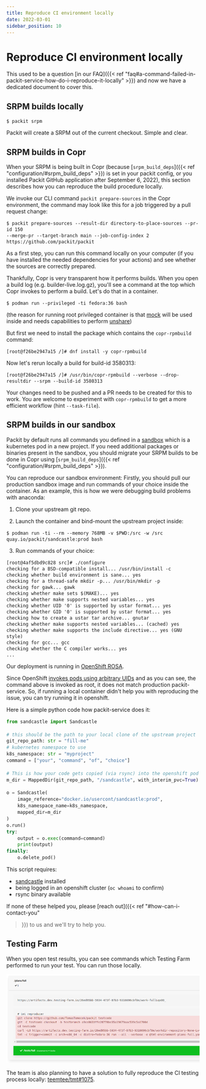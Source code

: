 ```yaml
---
title: Reproduce CI environment locally
date: 2022-03-01
sidebar_position: 10
---
```


# Reproduce CI environment locally

This used to be a question [in our FAQ]({{< ref
"faq#a-command-failed-in-packit-service-how-do-i-reproduce-it-locally" >}}) and
now we have a dedicated document to cover this.


## SRPM builds locally

```
$ packit srpm
```

Packit will create a SRPM out of the current checkout. Simple and clear.


## SRPM builds in Copr

When your SRPM is being built in Copr (because [`srpm_build_deps`]({{< ref
"configuration/#srpm_build_deps" >}}) is set in your packit config, or
you installed Packit GitHub application after September 6, 2022), this
section describes how you can reproduce the build procedure locally.

We invoke our CLI command `packit prepare-sources` in the Copr environment,
the command may look like this for a job triggered by a pull request change:
```
$ packit prepare-sources --result-dir directory-to-place-sources --pr-id 150 
--merge-pr --target-branch main --job-config-index 2 https://github.com/packit/packit
```
As a first step, you can run this command 
locally on your computer (if you have installed the needed dependencies for your actions) 
and see whether the sources are correctly prepared.

Thankfully, Copr is very transparent how it performs builds. When you open a
build log (e.g. builder-live.log.gz), you'll see a command at the top which
Copr invokes to perform a build. Let's do that in a container.

```
$ podman run --privileged -ti fedora:36 bash
```

(the reason for running root privileged container is that
[mock](https://github.com/rpm-software-management/mock) will be used inside and
needs capabilities to perform
[unshare](https://man7.org/linux/man-pages/man1/unshare.1.html))

But first we need to install the package which contains the `copr-rpmbuild` command:
```
[root@f26be2947a15 /]# dnf install -y copr-rpmbuild
```

Now let's rerun locally a build for build-id 3580313:
```
[root@f26be2947a15 /]# /usr/bin/copr-rpmbuild --verbose --drop-resultdir --srpm --build-id 3580313
```

Your changes need to be pushed and a PR needs to be created for this to work.
You are welcome to experiment with `copr-rpmbuild` to get a more efficient
workflow (hint `--task-file`).

<!--
I am deliberately making this a HTML comment. One can actually feed this json into copr-rpmbuild and not have a build-id.
{"appstream": true,
 "background": false,
 "build_id": 3580370,
 "chroot": "fedora-36-x86_64",
 "project_dirname": "TomasTomecek-cockpit-2-stg",
 "project_name": "TomasTomecek-cockpit-2-stg",
 "project_owner": "packit",
 "sandbox": "packit/TomasTomecek-cockpit-2-stg--packit",
 "source_json": "{\"builddeps\": \"https://download.copr.fedorainfracloud.org/results/packit/packit-dev/fedora-35-x86_64/03543667-packit/packit-0.46.1.dev21+gb9fc3f9-1.20220224155042545406.main.21.gb9fc3f9.fc35.noarch.rpm https://download.copr.fedorainfracloud.org/results/packit/packit-dev/fedora-35-x86_64/03543667-packit/python3-packit-0.46.1.dev21+gb9fc3f9-1.20220224155042545406.main.21.gb9fc3f9.fc35.noarch.rpm npm selinux-policy autogen autoconf automake\", \"chroot\": \"fedora-36-x86_64\", \"resultdir\": \"\", \"script\": \"#!/bin/sh\\ngit config --global user.email 'hello@packit.dev'\\ngit config --global user.name 'Packit'\\nresultdir=$PWD\\npackit -d prepare-sources --result-dir $resultdir --pr-id 2 --merge-pr --target-branch main --job-config-index 1 https://github.com/TomasTomecek/cockpit\\n\"}",
 "source_type": 9,
 "submitter": "packit",
 "task_id": "3580370"}
-->

## SRPM builds in our sandbox

Packit by default runs all commands you defined in a
[sandbox](https://github.com/packit/sandcastle) which is a kubernetes pod in a
new project. If you need additional packages or binaries present in the
sandbox, you should migrate your SRPM builds to be done in Copr using
[`srpm_build_deps`]({{< ref "configuration/#srpm_build_deps" >}}).

You can reproduce our sandbox environment: Firstly, you should pull our
production sandbox image and run commands of your choice inside the container.
As an example, this is how we were debugging build problems with anaconda:

1. Clone your upstream git repo.

2. Launch the container and bind-mount the upstream project inside:
```
$ podman run -ti --rm --memory 768MB -v $PWD:/src -w /src quay.io/packit/sandcastle:prod bash
```

3. Run commands of your choice:
```
[root@4af5dbd9c828 src]# ./configure
checking for a BSD-compatible install... /usr/bin/install -c
checking whether build environment is sane... yes
checking for a thread-safe mkdir -p... /usr/bin/mkdir -p
checking for gawk... gawk
checking whether make sets $(MAKE)... yes
checking whether make supports nested variables... yes
checking whether UID '0' is supported by ustar format... yes
checking whether GID '0' is supported by ustar format... yes
checking how to create a ustar tar archive... gnutar
checking whether make supports nested variables... (cached) yes
checking whether make supports the include directive... yes (GNU style)
checking for gcc... gcc
checking whether the C compiler works... yes
...
```

Our deployment is running in [OpenShift
ROSA](https://docs.openshift.com/rosa/welcome/index.html).

Since OpenShift [invokes pods using arbitrary
UIDs](https://www.openshift.com/blog/a-guide-to-openshift-and-uids) and as you
can see, the command above is invoked as root, it does not match production
packit-service. So, if running a local container didn't help you with
reproducing the issue, you can try running it in openshift.

Here is a simple python code how packit-service does it:
```python
from sandcastle import Sandcastle

# this should be the path to your local clone of the upstream project
git_repo_path: str = "fill-me"
# kubernetes namespace to use
k8s_namespace: str = "myproject"
command = ["your", "command", "of", "choice"]

# This is how your code gets copied (via rsync) into the openshift pod
m_dir = MappedDir(git_repo_path, "/sandcastle", with_interim_pvc=True)

o = Sandcastle(
    image_reference="docker.io/usercont/sandcastle:prod",
    k8s_namespace_name=k8s_namespace,
    mapped_dir=m_dir
)
o.run()
try:
    output = o.exec(command=command)
    print(output)
finally:
    o.delete_pod()
```

This script requires:
 * [sandcastle](https://github.com/packit/sandcastle) installed
 * being logged in an openshift cluster (`oc whoami` to confirm)
 * rsync binary available

If none of these helped you, please [reach out]({{< ref "#how-can-i-contact-you"
>}}) to us and we'll try to help you.


## Testing Farm

When you open test results, you can see commands which Testing Farm performed
to run your test. You can run those locally.

![Testing Farm Log Output](img/reproduce-locally/tf-log-output.png)

The team is also planning to have a solution to fully reproduce the CI testing
process locally:
[teemtee/tmt#1075](https://github.com/teemtee/tmt/issues/1075).
